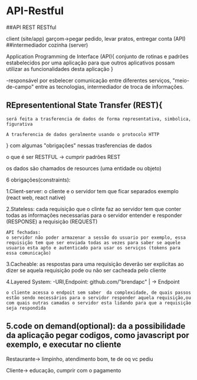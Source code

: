 # API-Restful

##API REST RESTful

client (site/app)
garçom->pegar pedido, levar pratos, entregar conta (API)  ##intermediador
cozinha (server)

Application Programming de Interface (API){
    conjunto de rotinas e padrões estabelecidos por uma aplicação
    para que outros aplicativos possam utilizar as funcionalidades
    desta aplicação
}

-responsável por esbelecer comunicação entre diferentes serviços, "meio-de-campo" entre as tecnologias, intermediador de troca de informações.




## REpresententional State Transfer (REST){
    será feita a trasferencia de dados de forma representativa, simbolica, figurativa

    A trasferencia de dados geralmente usando o protocolo HTTP
}
com algumas "obrigações" nessas trasferencias de dados

o que é ser RESTFUL -> cumprir padrões REST

os dados são chamados de resources (uma entidade ou objeto)


6 obrigações(constraints):

1.Client-server:
    o cliente e o servidor tem que ficar separados
    exemplo (react web, react native)

2.Stateless:
    cada requisição que o clinte faz ao servidor tem que conter todas as informações necessarias para o servidor entender e responder (RESPONSE) a requisição (REQUEST)

    API fechadas:
    o servidor não poder armazenar a sessão do usuario por exemplo, essa requisição tem que ser enviada todas as vezes para saber se aquele usuario esta apto e autenticado para usar os serviços (tokens para essa comunicação)

3.Cacheable:
    as respostas para uma requisição deverão ser explicitas ao dizer se aquela requisição pode ou não ser cacheada pelo cliente

4.Layered System:
-URI,Endpoint:
github.com/"brendapc"
                |
                -> Endpoint

    o cliente acessa o endpoit sem saber  da complexidade, de quais passos estão sendo necessários para o servidor responder aquela requisição,ou com quais outras camadas o servidor esta lidando para que a requisição seja respondida

5.code on demand(optional):
 da a possibilidade da aplicação pegar codigos,
 como javascript por exemplo, e executar no cliente
---------------------------------------
Restaurante->
limpinho,
atendimento bom,
te de oq vc pediu

Cliente->
educação,
cumprir com o pagamento